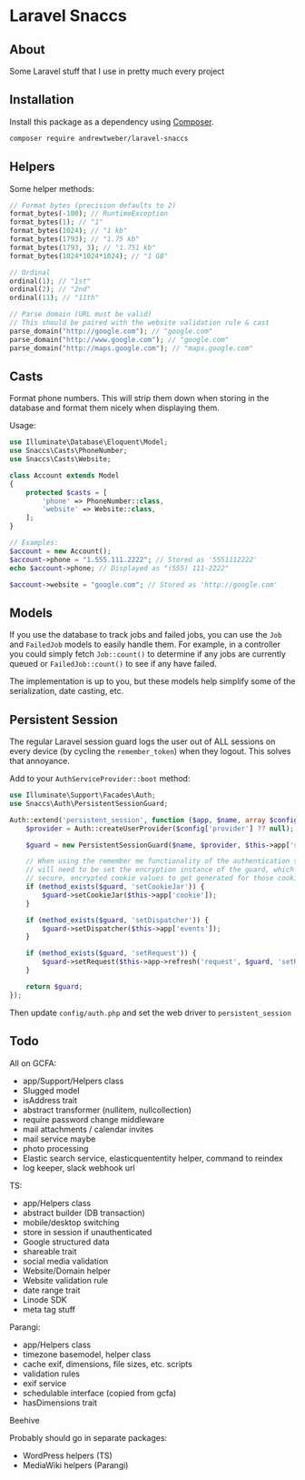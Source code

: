 # Laravel Snaccs

## About

Some Laravel stuff that I use in pretty much every project

## Installation

Install this package as a dependency using [Composer](https://getcomposer.org).

``` bash
composer require andrewtweber/laravel-snaccs
```

## Helpers

Some helper methods:

```php
// Format bytes (precision defaults to 2)
format_bytes(-100); // RuntimeException
format_bytes(1); // "1"
format_bytes(1024); // "1 kb"
format_bytes(1793); // "1.75 kb"
format_bytes(1793, 3); // "1.751 kb"
format_bytes(1024*1024*1024); // "1 GB"

// Ordinal
ordinal(1); // "1st"
ordinal(2); // "2nd"
ordinal(11); // "11th"

// Parse domain (URL must be valid)
// This should be paired with the website validation rule & cast
parse_domain("http://google.com"); // "google.com"
parse_domain("http://www.google.com"); // "google.com"
parse_domain("http://maps.google.com"); // "maps.google.com"
```

## Casts

Format phone numbers. This will strip them down when storing in the database
and format them nicely when displaying them.

Usage:

```php
use Illuminate\Database\Eloquent\Model;
use Snaccs\Casts\PhoneNumber;
use Snaccs\Casts\Website;

class Account extends Model
{
    protected $casts = [
        'phone' => PhoneNumber::class,
        'website' => Website::class,
    ];
}

// Examples:
$account = new Account();
$account->phone = "1.555.111.2222"; // Stored as '5551112222'
echo $account->phone; // Displayed as "(555) 111-2222"

$account->website = "google.com"; // Stored as 'http://google.com'
```

## Models

If you use the database to track jobs and failed jobs, you can use the
`Job` and `FailedJob` models to easily handle them. For example, in a controller
you could simply fetch `Job::count()` to determine if any jobs are currently
queued or `FailedJob::count()` to see if any have failed. 

The implementation is up to you, but these models help simplify some of the 
serialization, date casting, etc.

## Persistent Session

The regular Laravel session guard logs the user out of ALL sessions on every device
(by cycling the `remember_token`) when they logout. This solves that annoyance.

Add to your `AuthServiceProvider::boot` method:

```php
use Illuminate\Support\Facades\Auth;
use Snaccs\Auth\PersistentSessionGuard;

Auth::extend('persistent_session', function ($app, $name, array $config) {
    $provider = Auth::createUserProvider($config['provider'] ?? null);

    $guard = new PersistentSessionGuard($name, $provider, $this->app['session.store']);

    // When using the remember me functionality of the authentication services we
    // will need to be set the encryption instance of the guard, which allows
    // secure, encrypted cookie values to get generated for those cookies.
    if (method_exists($guard, 'setCookieJar')) {
        $guard->setCookieJar($this->app['cookie']);
    }

    if (method_exists($guard, 'setDispatcher')) {
        $guard->setDispatcher($this->app['events']);
    }

    if (method_exists($guard, 'setRequest')) {
        $guard->setRequest($this->app->refresh('request', $guard, 'setRequest'));
    }

    return $guard;
});
```

Then update `config/auth.php` and set the web driver to `persistent_session`


## Todo

All on GCFA:

- app/Support/Helpers class
- Slugged model
- isAddress trait
- abstract transformer (nullitem, nullcollection)
- require password change middleware
- mail attachments / calendar invites
- mail service maybe
- photo processing
- Elastic search service, elasticquententity helper, command to reindex
- log keeper, slack webhook url

TS:

- app/Helpers class
- abstract builder (DB transaction)
- mobile/desktop switching
- store in session if unauthenticated
- Google structured data
- shareable trait
- social media validation
- Website/Domain helper
- Website validation rule
- date range trait
- Linode SDK
- meta tag stuff
  
Parangi:

- app/Helpers class
- timezone basemodel, helper class
- cache exif, dimensions, file sizes, etc. scripts
- validation rules
- exif service
- schedulable interface (copied from gcfa)
- hasDimensions trait

Beehive

Probably should go in separate packages:

- WordPress helpers (TS)
- MediaWiki helpers (Parangi)
